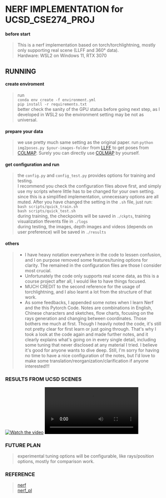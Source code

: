 # NERF IMPLEMENTATION for UCSD_CSE274_PROJ

#### before start
> This is a nerf implementation based on torch/torchlightning, mostly only supporting real scene (LLFF and 360° data).   
> Hardware: WSL2 on Windows 11, RTX 3070

## RUNNING
#### create enviroment
> run   
`conda env create -f environment.yml`   
`pip install -r requirements.txt`   
better check the sanity of the GPU status before going next step, as I developed in WSL2 so the environment setting may be not as universal.

#### prepare your data   
> we use pretty much same setting as the original paper. run `python img2poses.py $your-images-folder` from [LLFF](https://github.com/Fyusion/LLFF) to get poses from [COLMAP](https://github.com/colmap/colmap). Surely you can directly use [COLMAP](https://github.com/colmap/colmap) by yourself.
 
#### get configuration and run
> the `config.py` and `config_test.py` provides options for training and testing.   
I recommend you check the configuration files above first, and simply use my scripts where little has to be changed for your own setting. since this is a simplified implementation, unnecessary options are all muted. After you have changed the setting in the `.sh` file, just run:   
`bash scripts/quick_train.sh`   
`bash scripts/quick_test.sh`  
during training, the checkpoints will be saved in `./ckpts`, training visualization tfevents file in `./logs`   
during testing, the images, depth images and videos (depends on user preference) will be saved in `./results`   

#### others
> - I have heavy notation everywhere in the code to lessen confusion, and I on purpose removed some features/tuning options for clarity. The remained in the configuration files are those I consider most crucial.   
> - Unfortunately the code only supports real scene data, as this is a course project after all, I would like to have things focused.   
> - MUCH CREDIT to the second reference for the usage of torchlightning, and I also learnt a lot from the structure of that work.
> - As some feedbacks, I appended some notes when I learn Nerf and the this Pytorch Code. Notes are combinations in English, Chinese characters and sketches, flow charts, focusing on the rays generation and changing between coordinates. Those bothers me much at first. Though I heavily noted the code, it's still not pretty clear for first learn or just going through. That's why I took a look at the code again and made further notes, and it clearly explains what's going on in every single detail, including some tuning that never disclosed at any material I tried. I believe it's good for anyone wants to dive deep. Still, I'm sorry for having no time to have a nice configuration of the notes, but I'd love to make some translation/reorganization/clarification if anyone interested!!!

### RESULTS FROM UCSD SCENES   
[![Watch the video](https://img.youtube.com/vi/T-D1KVIuvjA/maxresdefault.jpg)](https://github.com/TheSoulOfCorn/nerf_test/blob/2cfb3b8bd501aa2517390f1ef8ead75de9a7afdb/sources/bear_depth.mp4)
![nerfTomipnerf](https://github.com/TheSoulOfCorn/nerf_test/blob/2cfb3b8bd501aa2517390f1ef8ead75de9a7afdb/sources/bear.mp4)

### FUTURE PLAN
> experimental tuning options will be configurable, like rays/position options, mostly for comparison work.

### REFERENCE   
>[nerf](https://github.com/bmild/nerf)   
[nerf_pl](https://github.com/kwea123/nerf_pl)
